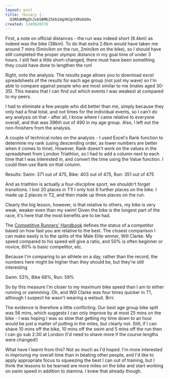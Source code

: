 ```yaml
---
layout: post
title: !binary |-
  U3RhdHMgZnJvbSBMb25kb24gVHJpYXRobG9u
created: 1249928376
---
```

First, a note on official distances - the run was indeed short (9.4km) as indeed was the bike (38km). To do that extra 2.6km would have taken me around 7 mins (5min/km on the run, 2min/km on the bike), so I should have still completed the proper olympic distance in my goal time of under 3 hours. I still feel a little short-changed, there must have been something they could have done to lengthen the run!

Right, onto the analysis. The results page allows you to download excel spreadsheets of the results for each age group (not just my wave) so I'm able to compare against people who are most similar to me (males aged 30-35). This means that I can find out which events I was weakest at compared to my peers. 

I had to eliminate a few people who did better than me, simply because they only had a final total, and not times for the individual events, so I can't do any analysis on that - after all, I know where I came relative to everyone overall, and that was 396th out of 490 in my age group. Also, I left out the non-finishers from the analysis. 

A couple of technical notes on the analysis - I used Excel's Rank function to determine my rank (using descending order, as lower numbers are better when it comes to time). However, Rank doesn't work on the values in the spreadsheet from London Triathlon, so I had to add a column next to each time that I was interested in, and convert the time using the Value function. I could then use Rank on that column. 

Results: Swim: 371 out of 475, Bike: 403 out of 475, Run: 351 out of 475

And as triathlon is actually a four-discipline sport, we shouldn't forget transitions. I lost 20 places in T1! I only lost 6 further places on the bike. I made up 2 places in T2, and then made up three places on the run. 

Clearly the big lesson, however, is that relative to others, my bike is very weak, weaker even than my swim! Given the bike is the longest part of the race, it's here that the most benefits are to be had. 

The <a href="http://www.amazon.co.uk/Competitive-Runners-Handbook-Robert-Glover/dp/0140469907/ref=sr_1_1?ie=UTF8&s=books&qid=1249927537&sr=8-1">Competitive Runners' Handbook</a> defines the status of a competitor based on how fast you are relative to the best. The closest comparison I can make easily is to the splits of the Male Elite winner, Will Clarke. My speed compared to his speed will give a ratio, and 50% is often beginner or novice, 60% is basic competitor, etc.

Because I'm comparing to an athlete on a day, rather than the record, the numbers here might be higher than they should be, but they're still interesting

Swim: 53%, Bike 68%, Run: 59%

So by this measure I'm closer to my maximum bike speed than I am to either running or swimming. Oh, and Will Clarke was four times quicker in T1, although I suspect he wasn't wearing a wetsuit. Brrr.

The evidence is therefore a little conflicting. Our best age group bike split was 56 mins, which suggests I can only improve by at most 25 mins on the bike - I was hoping I was so slow that getting my time down to an hour would be just a matter of putting in the miles, but clearly not. Still, if I can shave 10 mins off the bike, 10 mins off the swim and 5 mins off the run then I can go sub 2:30 at London (I'd need to shave more if the course lengths were changed!)

What have I learnt from this? Not as much as I'd hoped. I'm more interested in improving my overall time than in beating other people, and I'd like to apply appropriate focus to squeezing the best I can out of training, but I think the lessons to be learned are more miles on the bike and start working on swim speed in addition to stamina. I knew that already though. 
